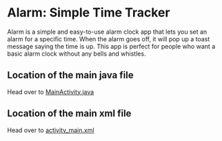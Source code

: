 # Alarm: Simple Time Tracker
Alarm is a simple and easy-to-use alarm clock app that lets you set an alarm for a specific time. 
When the alarm goes off, it will pop up a toast message saying the time is up. This app is perfect 
for people who want a basic alarm clock without any bells and whistles.

## Location of the main java file
Head over to [MainActivity.java](app/src/main/java/com/gamingz/simplealarm/MainActivity.java)

## Location of the main xml file
Head over to [activity_main.xml](app/src/main/res/layout/activity_main.xml)
